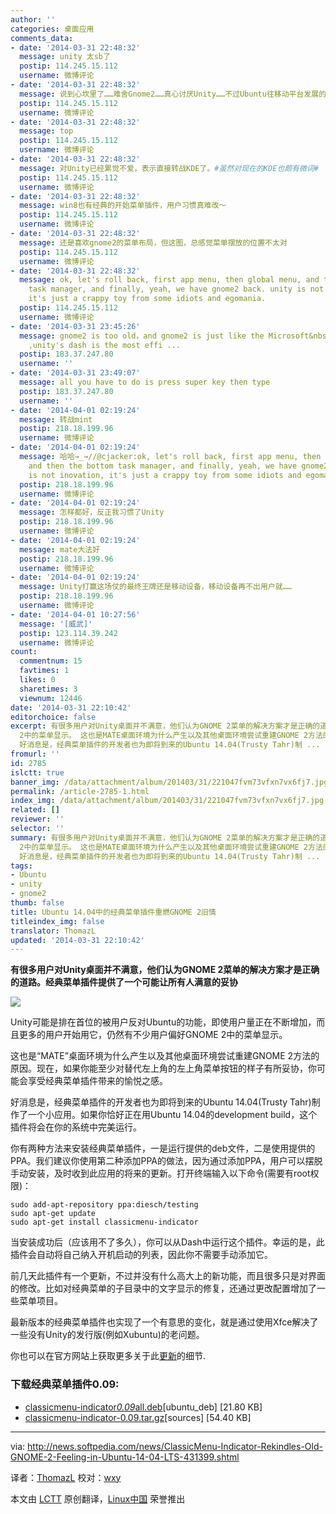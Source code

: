 ```yaml
---
author: ''
categories: 桌面应用
comments_data:
- date: '2014-03-31 22:48:32'
  message: unity 太sb了
  postip: 114.245.15.112
  username: 微博评论
- date: '2014-03-31 22:48:32'
  message: 说到心坎里了……难舍Gnome2……真心讨厌Unity……不过Ubuntu往移动平台发展的路线还是很赞的[生病]只是苦了桌面版……
  postip: 114.245.15.112
  username: 微博评论
- date: '2014-03-31 22:48:32'
  message: top
  postip: 114.245.15.112
  username: 微博评论
- date: '2014-03-31 22:48:32'
  message: 对Unity已经累觉不爱，表示直接转战KDE了。#虽然对现在的KDE也颇有微词#
  postip: 114.245.15.112
  username: 微博评论
- date: '2014-03-31 22:48:32'
  message: win8也有经典的开始菜单插件，用户习惯真难改～
  postip: 114.245.15.112
  username: 微博评论
- date: '2014-03-31 22:48:32'
  message: 还是喜欢gnome2的菜单布局，但这图，总感觉菜单摆放的位置不太对
  postip: 114.245.15.112
  username: 微博评论
- date: '2014-03-31 22:48:32'
  message: ok, let's roll back, first app menu, then global menu, and then the bottom
    task manager, and finally, yeah, we have gnome2 back. unity is not inovation,
    it's just a crappy toy from some idiots and egomania.
  postip: 114.245.15.112
  username: 微博评论
- date: '2014-03-31 23:45:26'
  message: gnome2 is too old，and gnome2 is just like the Microsoft&nbsp;&nbsp;windows&nbsp;&nbsp;xp
    ,unity's dash is the most effi ...
  postip: 183.37.247.80
  username: ''
- date: '2014-03-31 23:49:07'
  message: all you have to do is press super key then type
  postip: 183.37.247.80
  username: ''
- date: '2014-04-01 02:19:24'
  message: 转战mint
  postip: 218.18.199.96
  username: 微博评论
- date: '2014-04-01 02:19:24'
  message: 哈哈→_→//@cjacker:ok, let's roll back, first app menu, then global menu,
    and then the bottom task manager, and finally, yeah, we have gnome2 back. unity
    is not inovation, it's just a crappy toy from some idiots and egomania.
  postip: 218.18.199.96
  username: 微博评论
- date: '2014-04-01 02:19:24'
  message: 怎样都好，反正我习惯了Unity
  postip: 218.18.199.96
  username: 微博评论
- date: '2014-04-01 02:19:24'
  message: mate大法好
  postip: 218.18.199.96
  username: 微博评论
- date: '2014-04-01 02:19:24'
  message: Unity打赢这场仗的最终王牌还是移动设备，移动设备再不出用户就……
  postip: 218.18.199.96
  username: 微博评论
- date: '2014-04-01 10:27:56'
  message: '[威武]'
  postip: 123.114.39.242
  username: 微博评论
count:
  commentnum: 15
  favtimes: 1
  likes: 0
  sharetimes: 3
  viewnum: 12446
date: '2014-03-31 22:10:42'
editorchoice: false
excerpt: 有很多用户对Unity桌面并不满意，他们认为GNOME 2菜单的解决方案才是正确的道路。经典菜单插件提供了一个可能让所有人满意的妥协  Unity可能是排在首位的被用户反对Ubuntu的功能，即使用户量正在不断增加，而且更多的用户开始用它，仍然有不少用户偏好GNOME
  2中的菜单显示。 这也是MATE桌面环境为什么产生以及其他桌面环境尝试重建GNOME 2方法的原因。现在，如果你能至少对替代左上角的左上角菜单按钮的样子有所妥协，你可能会享受经典菜单插件带来的愉悦之感。
  好消息是，经典菜单插件的开发者也为即将到来的Ubuntu 14.04(Trusty Tahr)制 ...
fromurl: ''
id: 2785
islctt: true
banner_img: /data/attachment/album/201403/31/221047fvm73vfxn7vx6fj7.jpg
permalink: /article-2785-1.html
index_img: /data/attachment/album/201403/31/221047fvm73vfxn7vx6fj7.jpg.thumb.jpg
related: []
reviewer: ''
selector: ''
summary: 有很多用户对Unity桌面并不满意，他们认为GNOME 2菜单的解决方案才是正确的道路。经典菜单插件提供了一个可能让所有人满意的妥协  Unity可能是排在首位的被用户反对Ubuntu的功能，即使用户量正在不断增加，而且更多的用户开始用它，仍然有不少用户偏好GNOME
  2中的菜单显示。 这也是MATE桌面环境为什么产生以及其他桌面环境尝试重建GNOME 2方法的原因。现在，如果你能至少对替代左上角的左上角菜单按钮的样子有所妥协，你可能会享受经典菜单插件带来的愉悦之感。
  好消息是，经典菜单插件的开发者也为即将到来的Ubuntu 14.04(Trusty Tahr)制 ...
tags:
- Ubuntu
- unity
- gnome2
thumb: false
title: Ubuntu 14.04中的经典菜单插件重燃GNOME 2旧情
titleindex_img: false
translator: ThomazL
updated: '2014-03-31 22:10:42'
---
```


**有很多用户对Unity桌面并不满意，他们认为GNOME 2菜单的解决方案才是正确的道路。经典菜单插件提供了一个可能让所有人满意的妥协**


![](/data/attachment/album/201403/31/221047fvm73vfxn7vx6fj7.jpg)


Unity可能是排在首位的被用户反对Ubuntu的功能，即使用户量正在不断增加，而且更多的用户开始用它，仍然有不少用户偏好GNOME 2中的菜单显示。


这也是“MATE”桌面环境为什么产生以及其他桌面环境尝试重建GNOME 2方法的原因。现在，如果你能至少对替代左上角的左上角菜单按钮的样子有所妥协，你可能会享受经典菜单插件带来的愉悦之感。


好消息是，经典菜单插件的开发者也为即将到来的Ubuntu 14.04(Trusty Tahr)制作了一个小应用。如果你恰好正在用Ubuntu 14.04的development build，这个插件将会在你的系统中完美运行。


你有两种方法来安装经典菜单插件，一是运行提供的deb文件，二是使用提供的PPA。我们建议你使用第二种添加PPA的做法，因为通过添加PPA，用户可以摆脱手动安装，及时收到此应用的将来的更新。打开终端输入以下命令(需要有root权限)：



```
sudo add-apt-repository ppa:diesch/testing
sudo apt-get update
sudo apt-get install classicmenu-indicator

```

当安装成功后（应该用不了多久），你可以从Dash中运行这个插件。幸运的是，此插件会自动将自己纳入开机启动的列表，因此你不需要手动添加它。


前几天此插件有一个更新，不过并没有什么高大上的新功能，而且很多只是对界面的修改。比如对经典菜单的子目录中的文字显示的修复，还通过更改配置增加了一些菜单项目。


最新版本的经典菜单插件也实现了一个有意思的变化，就是通过使用Xfce解决了一些没有Unity的发行版(例如Xubuntu)的老问题。


你也可以在官方网站上获取更多关于此[更新](http://www.florian-diesch.de/software/classicmenu-indicator/changes.html)的细节.


### 下载经典菜单插件0.09:


* [classicmenu-indicator*0.09*all.deb](http://www.florian-diesch.de/software/classicmenu-indicator/dist/classicmenu-indicator_0.09_all.deb)[ubuntu\_deb] [21.80 KB]
* [classicmenu-indicator-0.09.tar.gz](http://www.florian-diesch.de/software/classicmenu-indicator/dist/classicmenu-indicator-0.09.tar.gz)[sources] [54.40 KB]




---


via: <http://news.softpedia.com/news/ClassicMenu-Indicator-Rekindles-Old-GNOME-2-Feeling-in-Ubuntu-14-04-LTS-431399.shtml>


译者：[ThomazL](https://github.com/ThomazL) 校对：[wxy](https://github.com/wxy)


本文由 [LCTT](https://github.com/LCTT/TranslateProject) 原创翻译，[Linux中国](http://linux.cn/) 荣誉推出